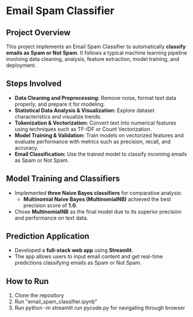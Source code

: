 # Email Spam Classifier

## Project Overview
This project implements an Email Spam Classifier to automatically **classify emails as Spam or Not Spam**. It follows a typical machine learning pipeline involving data cleaning, analysis, feature extraction, model training, and deployment.

## Steps Involved

- **Data Cleaning and Preprocessing:** Remove noise, format text data properly, and prepare it for modeling.
- **Statistical Data Analysis & Visualization:** Explore dataset characteristics and visualize trends.
- **Tokenization & Vectorization:** Convert text into numerical features using techniques such as TF-IDF or Count Vectorization.
- **Model Training & Validation:** Train models on vectorized features and evaluate performance with metrics such as precision, recall, and accuracy.
- **Email Classification:** Use the trained model to classify incoming emails as Spam or Not Spam.

## Model Training and Classifiers

- Implemented **three Naive Bayes classifiers** for comparative analysis:
  - **Multinomial Naive Bayes (MultinomialNB)** achieved the best precision score of **1.0**.
- Chose **MultinomialNB** as the final model due to its superior precision and performance on text data.

## Prediction Application

- Developed a **full-stack web app** using **Streamlit**.
- The app allows users to input email content and get real-time predictions classifying emails as Spam or Not Spam.

## How to Run

1. Clone the repository
2. Run "email_spam_classifier.ipynb"
3. Run python -m streamlit run pycode.py for navigating through browser
